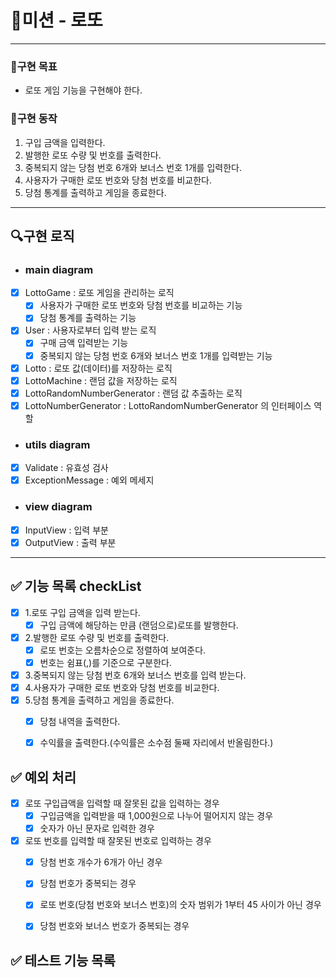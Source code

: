 # 🚀미션 - 로또

---

### 💙구현 목표

- 로또 게임 기능을 구현해야 한다.

### 📜구현 동작

1. 구입 금액을 입력한다.
2. 발행한 로또 수량 및 번호를 출력한다.
3. 중복되지 않는 당첨 번호 6개와 보너스 번호 1개를 입력한다.
4. 사용자가 구매한 로또 번호와 당첨 번호를 비교한다.
5. 당첨 통계를 출력하고 게임을 종료한다.

---

## 🔍구현 로직

- ### main diagram

- [x] LottoGame : 로또 게임을 관리하는 로직
  - [x] 사용자가 구매한 로또 번호와 당첨 번호를 비교하는 기능
  - [x] 당첨 통계를 출력하는 기능
- [x] User : 사용자로부터 입력 받는 로직
  - [x] 구매 금액 입력받는 기능
  - [x] 중복되지 않는 당첨 번호 6개와 보너스 번호 1개를 입력받는 기능
- [x] Lotto : 로또 값(데이터)를 저장하는 로직
- [x] LottoMachine : 랜덤 값을 저장하는 로직
- [x] LottoRandomNumberGenerator : 랜덤 값 추출하는 로직
- [x] LottoNumberGenerator : LottoRandomNumberGenerator 의 인터페이스 역할

- ### utils diagram

- [x] Validate : 유효성 검사
- [x] ExceptionMessage : 예외 메세지

- ### view diagram

- [x] InputView : 입력 부분
- [x] OutputView : 출력 부분

---

## ✅ 기능 목록 checkList

- [x] 1.로또 구입 금액을 입력 받는다.
  - [x] 구입 금액에 해당하는 만큼 (랜덤으로)로또를 발행한다.
- [x] 2.발행한 로또 수량 및 번호를 출력한다.
  - [x] 로또 번호는 오름차순으로 정렬하여 보여준다.
  - [x] 번호는 쉼표(,)를 기준으로 구분한다.
- [x] 3.중복되지 않는 당첨 번호 6개와 보너스 번호를 입력 받는다.
- [x] 4.사용자가 구매한 로또 번호와 당첨 번호를 비교한다.
- [x] 5.당첨 통계을 출력하고 게임을 종료한다.
  - [x] 당첨 내역을 출력한다.
  - [x] 수익률을 출력한다.(수익률은 소수점 둘째 자리에서 반올림한다.)



## ✅ 예외 처리

- [x] 로또 구입급액을 입력할 때 잘못된 값을 입력하는 경우
  - [x] 구입금액을 입력받을 때 1,000원으로 나누어 떨어지지 않는 경우
  - [x] 숫자가 아닌 문자로 입력한 경우
- [x] 로또 번호를 입력할 때 잘못된 번호로 입력하는 경우
  - [x] 당첨 번호 개수가 6개가 아닌 경우
  - [x] 당첨 번호가 중복되는 경우
  - [x] 로또 번호(당첨 번호와 보너스 번호)의 숫자 범위가 1부터 45 사이가 아닌 경우
  - [x] 당첨 번호와 보너스 번호가 중복되는 경우



## ✅ 테스트 기능 목록
